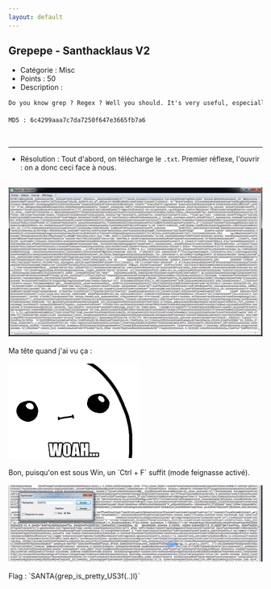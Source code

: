 ```yaml
---
layout: default
---
```


## Grepepe - Santhacklaus V2

- Catégorie : Misc
- Points : 50
- Description :<br/>
```md
Do you know grep ? Regex ? Well you should. It's very useful, especially during CTFs. Remember the flag is something like SANTA{fl4g_f0rmAT}.

MD5 : 6c4299aaa7c7da7250f647e3665fb7a6
```
<br/>

* * * 

- Résolution :
Tout d'abord, on télécharge le `.txt`. Premier réflexe, l'ouvrir : on a donc ceci face à nous.<br/>
<br/>
<img src="screen.png">
<br/>
<br/>
Ma tête quand j'ai vu ça :<br/>
<br/>
<img src="woah.png"><br/>
<br/>
Bon, puisqu'on est sous Win, un `Ctrl + F` suffit (mode feignasse activé).<br/>
<br/>
<img src="flag.png">
<br/>
<br/>
Flag : `SANTA{grep_is_pretty_US3f(..)l}`
<br/>
<br/>
